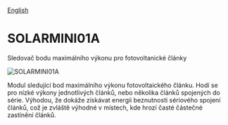 
[English](./README.md)
<!--- module --->
# SOLARMINI01A
<!--- Emodule --->

<!--- subtitle ---> Sledovač bodu maximálního výkonu pro fotovoltanické články<!--- Esubtitle --->

![SOLARMINI01A](/doc/img/SOLARMINI01A_top_big.jpg)

<!--- description ---> Modul sledující bod maximálního výkonu fotovoltaického článku. Hodí se pro nízké výkony jednotlivých článků, nebo několika článků spojených do série. Výhodou, že dokáže získávat energii beznutnosti sériového spojení článků, což je zvláště výhodné v místech, kde hrozí časté částečné zastínění článků. <!--- Edescription --->
            